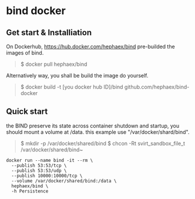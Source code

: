 # bind docker

## Get start & Installiation
 On Dockerhub, https://hub.docker.com/hephaex/bind pre-builded the images of bind.
> $ docker pull hephaex/bind

Alternatively way, you shall be build the image do yourself.

> $ docker build -t [you docker hub ID]/bind github.com/hephaex/bind-docker

## Quick start

the BIND preserve its state across container shutdown and startup, you should mount a volume at /data. this example use "/var/docker/shard/bind".

> $ mkdir -p /var/docker/shared/bind
> $ chcon -Rt svirt_sandbox_file_t /var/docker/shared/bind~

```
docker run --name bind -it --rm \
  --publish 53:53/tcp \
  --publish 53:53/udp \
  --publish 10000:10000/tcp \
  --volume /var/docker/shared/bind:/data \
  hephaex/bind \
  -h Persistence
```

